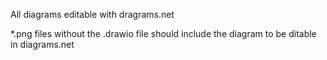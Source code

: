 All diagrams editable with dragrams.net

*.png files without the .drawio file should include the diagram to be ditable in diagrams.net

